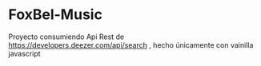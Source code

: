 # FoxBel-Music
Proyecto consumiendo Api Rest de https://developers.deezer.com/api/search , hecho únicamente con vainilla javascript
